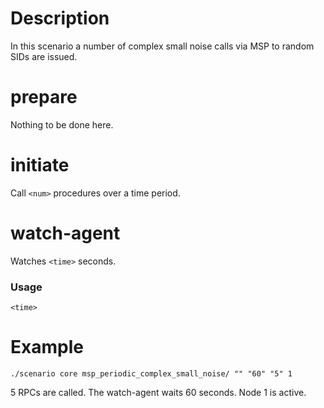 # Description
In this scenario a number of complex small noise calls via MSP to random SIDs are issued.

# prepare
Nothing to be done here.

# initiate
Call `<num>` procedures over a time period.

# watch-agent
Watches `<time>` seconds.

### Usage
```
<time>
```

# Example
```
./scenario core msp_periodic_complex_small_noise/ "" "60" "5" 1
```

5 RPCs are called. The watch-agent waits 60 seconds. Node 1 is active.
